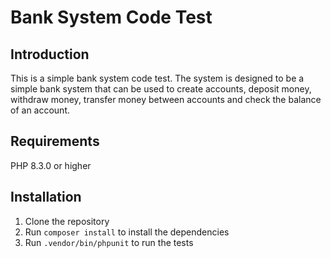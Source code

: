 # Bank System Code Test

## Introduction
This is a simple bank system code test. The system is designed to be a simple bank system that can be used to create accounts, deposit money, withdraw money, transfer money between accounts and check the balance of an account.

## Requirements
PHP 8.3.0 or higher

## Installation
1. Clone the repository
2. Run `composer install` to install the dependencies
3. Run `.vendor/bin/phpunit` to run the tests
